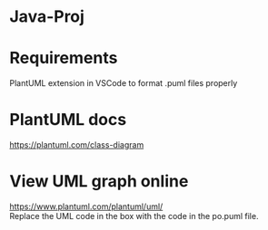 # Java-Proj
# Requirements
PlantUML extension in VSCode to format .puml files properly

# PlantUML docs
https://plantuml.com/class-diagram

# View UML graph online
https://www.plantuml.com/plantuml/uml/</br>
Replace the UML code in the box with the code in the po.puml file.

